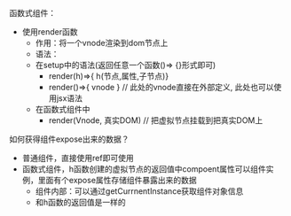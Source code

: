 函数式组件：
- 使用render函数
  - 作用：将一个vnode渲染到dom节点上
  - 语法：
  - 在setup中的语法(返回任意一个函数()=> {}形式即可)
    - render(h)=>{ h(节点,属性,子节点)}
    - render()=>{ vnode } // 此处的vnode直接在外部定义, 此处也可以使用jsx语法
  - 在函数式组件中
    - render(Vnode, 真实DOM) // 把虚拟节点挂载到把真实DOM上


如何获得组件expose出来的数据？
- 普通组件，直接使用ref即可使用
- 函数式组件，h函数创建的虚拟节点的返回值中compoent属性可以组件实例，里面有个expose属性存储组件暴露出来的数据
  - 组件内部：可以通过getCurrnentInstance获取组件对象信息
  - 和h函数的返回值是一样的
